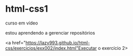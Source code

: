 # html-css1
 curso em vídeo


estou aprendendo a gerenciar repositórios

<a href="https://lazy993.github.io/html-css/exercicios/exx002/index.html"Executar o exercício 2>